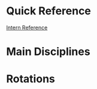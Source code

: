 # Quick Reference
[Intern Reference](Reference/Junior%20Doctor/Intern%20Reference.md)

# Main Disciplines

# Rotations
